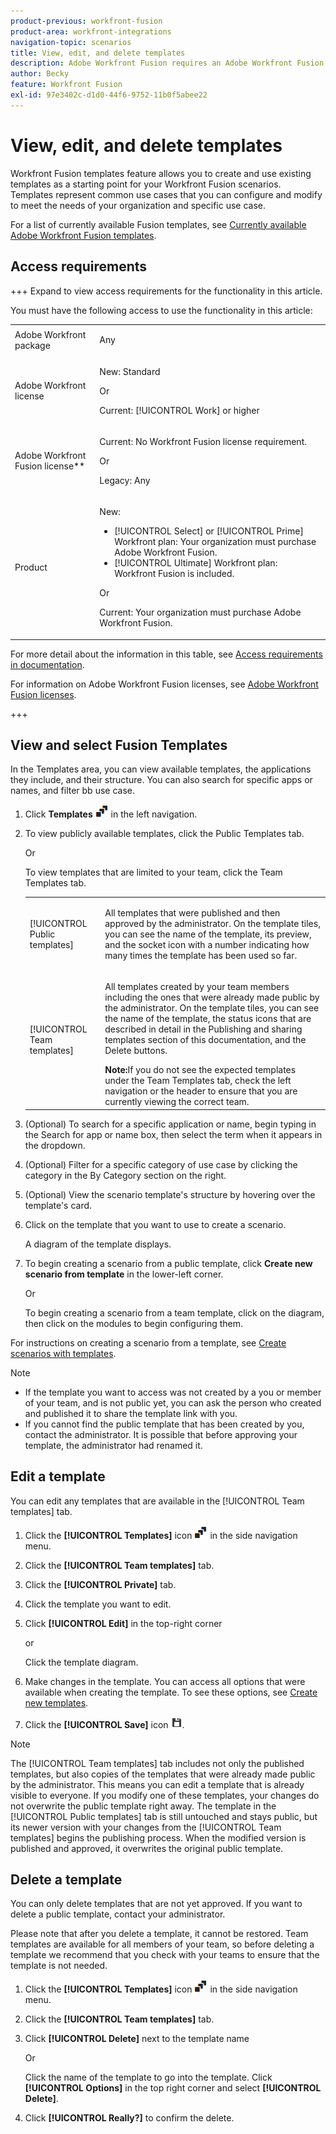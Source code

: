 ```yaml
---
product-previous: workfront-fusion
product-area: workfront-integrations
navigation-topic: scenarios
title: View, edit, and delete templates
description: Adobe Workfront Fusion requires an Adobe Workfront Fusion license in addition to an Adobe Workfront license.
author: Becky
feature: Workfront Fusion
exl-id: 97e3402c-d1d0-44f6-9752-11b0f5abee22
---
```

# View, edit, and delete templates

Workfront Fusion templates feature allows you to create and use existing templates as a starting point for your Workfront Fusion scenarios. Templates represent common use cases that you can configure and modify to meet the needs of your organization and specific use case.

For a list of currently available Fusion templates, see [Currently available Adobe Workfront Fusion templates](/help/workfront-fusion/create-and-manage-templates/currently-available-fusion-templates.md).

## Access requirements

+++ Expand to view access requirements for the functionality in this article.

You must have the following access to use the functionality in this article:

<table style="table-layout:auto">
 <col> 
 <col> 
 <tbody> 
  <tr> 
   <td role="rowheader">Adobe Workfront package</td> 
   <td> <p>Any</p> </td> 
  </tr> 
  <tr data-mc-conditions=""> 
   <td role="rowheader">Adobe Workfront license</td> 
   <td> <p>New: Standard</p><p>Or</p><p>Current: [!UICONTROL Work] or higher</p> </td> 
  </tr> 
  <tr> 
   <td role="rowheader">Adobe Workfront Fusion license**</td> 
   <td>
   <p>Current: No Workfront Fusion license requirement.</p>
   <p>Or</p>
   <p>Legacy: Any </p>
   </td> 
  </tr> 
  <tr> 
   <td role="rowheader">Product</td> 
   <td>
   <p>New:</p> <ul><li>[!UICONTROL Select] or [!UICONTROL Prime] Workfront plan: Your organization must purchase Adobe Workfront Fusion.</li><li>[!UICONTROL Ultimate] Workfront plan: Workfront Fusion is included.</li></ul>
   <p>Or</p>
   <p>Current: Your organization must purchase Adobe Workfront Fusion.</p>
   </td> 
  </tr>
 </tbody> 
</table>

For more detail about the information in this table, see [Access requirements in documentation](/help/workfront-fusion/references/licenses-and-roles/access-level-requirements-in-documentation.md).

For information on Adobe Workfront Fusion licenses, see [Adobe Workfront Fusion licenses](/help/workfront-fusion/set-up-and-manage-workfront-fusion/licensing-operations-overview/license-automation-vs-integration.md).

+++

## View and select Fusion Templates

In the Templates area, you can view available templates, the applications they include, and their structure. You can also search for specific apps or names, and filter bb use case.

1. Click **Templates** ![Template icon](assets/templates-icon.png) in the left navigation.
1. To view publicly available templates, click the Public Templates tab. 

   Or
   
   To view templates that are limited to your team, click the Team Templates tab.

   

   <table style="table-layout:auto"> 
    <col> 
    <col> 
    <tbody> 
     <tr> 
      <td role="rowheader">[!UICONTROL Public templates]</td> 
      <td> <p> All templates that were published and then approved by the administrator. On the template tiles, you can see the name of the template, its preview, and the socket icon with a number indicating how many times the template has been used so far.</p> </td> 
     </tr> 
     <tr> 
      <td role="rowheader">[!UICONTROL Team templates]</td> 
      <td> <p>All templates created by your team members including the ones that were already made public by the administrator. On the template tiles, you can see the name of the template, the status icons that are described in detail in the Publishing and sharing templates section of this documentation, and the Delete buttons.</p> <b>Note:</b>If you do not see the expected templates under the Team Templates tab, check the left navigation or the header to ensure that you are currently viewing the correct team.</td> 
     </tr> 
    </tbody> 
   </table>
1. (Optional) To search for a specific application or name, begin typing in the Search for app or name box, then select the term when it appears in the dropdown.
1. (Optional) Filter for a specific category of use case by clicking the category in the By Category section on the right.
1. (Optional) View the scenario template's structure by hovering over the template's card.
1. Click on the template that you want to use to create a scenario.
  
   A diagram of the template displays. 

1. To begin creating a scenario from a public template, click **Create new scenario from template** in the lower-left corner.

   Or


   To begin creating a scenario from a team template, click on the diagram, then click on the modules to begin configuring them.

For instructions on creating a scenario from a template, see [Create scenarios with templates](/help/workfront-fusion/create-and-manage-templates/create-scenarios-with-fusion-templates.md).



>[!NOTE]
>
>* If the template you want to access was not created by a you or member of your team, and is not public yet, you can ask the person who created and published it to share the template link with you.
>* If you cannot find the public template that has been created by you, contact the administrator. It is possible that before approving your template, the administrator had renamed it.

## Edit a template

You can edit any templates that are available in the [!UICONTROL Team templates] tab.

1. Click the **[!UICONTROL Templates]** icon ![Templates icon](assets/templates-icon.png) in the side navigation menu.
1. Click the **[!UICONTROL Team templates]** tab.
1. Click the **[!UICONTROL Private]** tab.
1. Click the template you want to edit.
1. Click **[!UICONTROL Edit]** in the top-right corner

   or

   Click the template diagram.

1. Make changes in the template. You can access all options that were available when creating the template. To see these options, see [Create new templates](/help/workfront-fusion/create-and-manage-templates/create-new-fusion-templates.md).
1. Click the **[!UICONTROL Save]** icon ![Save icon](assets/save-icon.png).

>[!NOTE]
>
>The [!UICONTROL Team templates] tab includes not only the published templates, but also copies of the templates that were already made public by the administrator. This means you can edit a template that is already visible to everyone. If you modify one of these templates, your changes do not overwrite the public template right away. The template in the [!UICONTROL Public templates] tab is still untouched and stays public, but its newer version with your changes from the [!UICONTROL Team templates] begins the publishing process. When the modified version is published and approved, it overwrites the original public template.

## Delete a template

You can only delete templates that are not yet approved. If you want to delete a public template, contact your administrator.

Please note that after you delete a template, it cannot be restored. Team templates are available for all members of your team, so before deleting a template we recommend that you check with your teams to ensure that the template is not needed.

1. Click the **[!UICONTROL Templates]** icon ![Templates icon](assets/templates-icon.png) in the side navigation menu.
1. Click the **[!UICONTROL Team templates]** tab.
1. Click **[!UICONTROL Delete]** next to the template name

   Or

   Click the name of the template to go into the template. Click **[!UICONTROL Options]** in the top right corner and select **[!UICONTROL Delete]**.

1. Click **[!UICONTROL Really?]** to confirm the delete.
